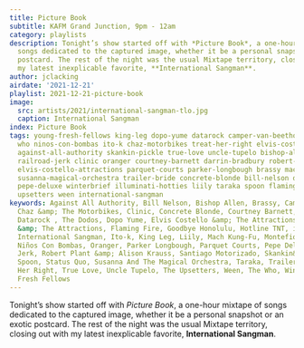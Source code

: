 ```yaml
---
title: Picture Book
subtitle: KAFM Grand Junction, 9pm - 12am
category: playlists
description: Tonight’s show started off with *Picture Book*, a one-hour mixtape of
  songs dedicated to the captured image, whether it be a personal snapshot or an exotic
  postcard. The rest of the night was the usual Mixtape territory, closing out with
  my latest inexplicable favorite, **International Sangman**.
author: jclacking
airdate: '2021-12-21'
playlist: 2021-12-21-picture-book
image:
  src: artists/2021/international-sangman-tlo.jpg
  caption: International Sangman
index: Picture Book
tags: young-fresh-fellows king-leg dopo-yume datarock camper-van-beethoven status-quo
  who ninos-con-bombas ito-k chaz-motorbikes treat-her-right elvis-costello-attractions
  against-all-authority skankin-pickle true-love uncle-tupelo bishop-allen goodbye-honolulu
  railroad-jerk clinic oranger courtney-barnett darrin-bradbury robert-plant-alison-krauss
  elvis-costello-attractions parquet-courts parker-longbough brassy mach-kung-fu santiago-motorizado
  susanna-magical-orchestra trailer-bride concrete-blonde bill-nelson dodos hotline-tnt
  pepe-deluxe winterbrief illuminati-hotties liily taraka spoon flaming-fire montefiori-cocktail
  upsetters ween international-sangman
keywords: Against All Authority, Bill Nelson, Bishop Allen, Brassy, Camper Van Beethoven,
  Chaz &amp; The Motorbikes, Clinic, Concrete Blonde, Courtney Barnett, Darrin Bradbury,
  Datarock , The Dodos, Dopo Yume, Elvis Costello &amp; The Attractions, Elvis Costello
  &amp; The Attractions, Flaming Fire, Goodbye Honolulu, Hotline TNT, illuminati hotties,
  International Sangman, Ito-k, King Leg, Liily, Mach Kung-Fu, Montefiori Cocktail,
  Niños Con Bombas, Oranger, Parker Longbough, Parquet Courts, Pepe Deluxe, Railroad
  Jerk, Robert Plant &amp; Alison Krauss, Santiago Motorizado, Skankin&#39; Pickle,
  Spoon, Status Quo, Susanna And The Magical Orchestra, Taraka, Trailer Bride, Treat
  Her Right, True Love, Uncle Tupelo, The Upsetters, Ween, The Who, Winterbrief, Young
  Fresh Fellows
---
```

Tonight’s show started off with *Picture Book*, a one-hour mixtape of songs dedicated to the captured image, whether it be a personal snapshot or an exotic postcard. The rest of the night was the usual Mixtape territory, closing out with my latest inexplicable favorite, **International Sangman**.
